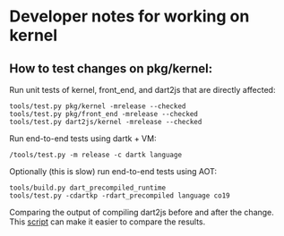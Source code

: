 # Developer notes for working on kernel

## How to test changes on pkg/kernel:

Run unit tests of kernel, front_end, and dart2js that are directly affected:
```
tools/test.py pkg/kernel -mrelease --checked
tools/test.py pkg/front_end -mrelease --checked
tools/test.py dart2js/kernel -mrelease --checked
```

Run end-to-end tests using dartk + VM:
```
/tools/test.py -m release -c dartk language
```

Optionally (this is slow) run end-to-end tests using AOT:
```
tools/build.py dart_precompiled_runtime
tools/test.py -cdartkp -rdart_precompiled language co19
```

Comparing the output of compiling dart2js before and after the change. This [script][1] can make it easier to compare the results.

[1]: https://gist.github.com/asgerf/adde37ed58fe984d53b82d362187c777
